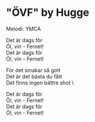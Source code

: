 # "ÖVF" by Hugge
Melodi: YMCA

Det är dags för \
Öl, vin - Fernet! \
Det är dags för  \
Öl, vin - Fernet! 

För det smakar så gott \
Det är det bästa du fått \
Det finns ingen bättre shot \

Det är dags för \
Öl, vin - Fernet! \
Det är dags för  \
Öl, vin - Fernet! 

